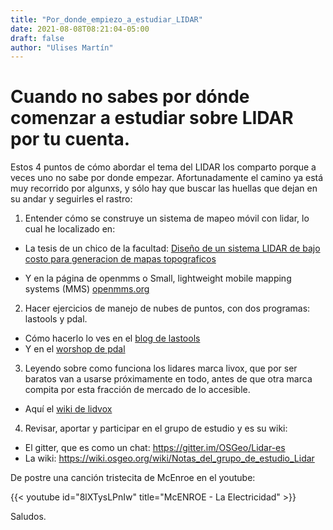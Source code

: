 ```yaml
---
title: "Por_donde_empiezo_a_estudiar_LIDAR"
date: 2021-08-08T08:21:04-05:00
draft: false
author: "Ulises Martín"
---
```

# Cuando no sabes por dónde comenzar a estudiar sobre LIDAR por tu cuenta.

Estos 4 puntos de cómo abordar el tema del LIDAR los comparto porque a veces uno no sabe por donde empezar. Afortunadamente el camino ya está muy recorrido por algunxs, y sólo hay que buscar las huellas que dejan en su andar y seguirles el rastro:

1. Entender cómo se construye un sistema de mapeo móvil con lidar, lo cual he localizado en:

* La tesis de un chico de la facultad: [Diseño de un sistema LIDAR de bajo costo para generacion de mapas topograficos](https://tesiunam.dgb.unam.mx/F/VT581BVDC74YP5FYKMH5UKRNIS9SKFKBDFBNNVU6E55PURVBKH-02812?func=full-set-set&set_number=207971&set_entry=000004&format=999)

* Y en la página de openmms o Small, lightweight mobile mapping systems (MMS) [openmms.org](https://www.openmms.org/)

2. Hacer ejercicios de manejo de nubes de puntos, con dos programas: lastools y pdal. 

* Cómo hacerlo lo ves en el [blog de lastools](https://rapidlasso.com/blog/)
* Y en el [worshop de pdal](http://pdal.io/workshop/index.html)

3. Leyendo sobre como funciona los lidares marca livox, que por ser baratos van a usarse próximamente en todo, antes de que otra marca compita por esta fracción de mercado de lo accesible.

* Aquí el [wiki de lidvox](https://livox-wiki-en.readthedocs.io/en/latest/index.html#)

4. Revisar, aportar y participar en el grupo de estudio y es su wiki: 

* El gitter, que es como un chat: https://gitter.im/OSGeo/Lidar-es
* La wiki: https://wiki.osgeo.org/wiki/Notas_del_grupo_de_estudio_Lidar

De postre una canción tristecita de McEnroe en el youtube:

{{< youtube id="8lXTysLPnIw" title="McENROE - La Electricidad" >}}

Saludos.
